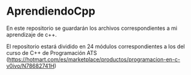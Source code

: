 # AprendiendoCpp
En este repositorio se guardarán los archivos correspondientes a mi aprendizaje de c++.

El repositorio estará dividido en 24 módulos correspondientes a los
del curso de C++ de Programación ATS (https://hotmart.com/es/marketplace/productos/programacion-en-c-v0ivo/N78682741H)